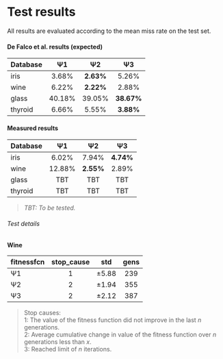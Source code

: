 # Test results

All results are evaluated according to the mean miss rate on the test set.

#### De Falco et al. results (expected)

| Database  | Ψ1  | Ψ2 | Ψ3 |
| :------------ |:------:| :-----:|  :-----:|
| iris          | 3.68% | **2.63%** | 5.26% |
| wine          | 6.22% | **2.22%** | 2.88% |
| glass         | 40.18% | 39.05% | **38.67%** |
| thyroid       | 6.66% | 5.55% | **3.88%** |

#### Measured results

| Database  | Ψ1 | Ψ2 | Ψ3 |
| :------------ |:------:| :-----:|  :-----:|
| iris          | 6.02% | 7.94% | **4.74%** |
| wine          | 12.88% | **2.55%** | 2.89% |
| glass         | TBT | TBT | TBT |
| thyroid       | TBT | TBT | TBT |

> *TBT: To be tested.*

###### Test details

**Wine**

| fitnessfcn  | stop_cause | std | gens |
| :------------ |:------:| :-----:|  :-----:|
| Ψ1    | 1 | ±5.88 | 239 |
| Ψ2    | 2 | ±1.94 | 355 |
| Ψ3    | 2 | ±2.12 | 387 |

> Stop causes:<br>
> 1: The value of the fitness function did not improve in the last *n* generations.<br>
> 2: Average cumulative change in value of the fitness function over *n* generations less than *x*.<br>
> 3: Reached limit of *n* iterations.<br>